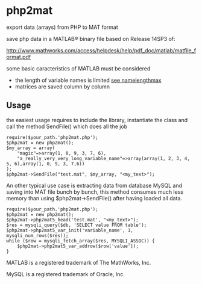 # php2mat
export data (arrays) from PHP to MAT format

save php data in a MATLAB® binary file
based on Release 14SP3 of:

http://www.mathworks.com/access/helpdesk/help/pdf_doc/matlab/matfile_format.pdf

some basic caracteristics of MATLAB must be considered
* the length of variable names is limited [see namelengthmax](http://www.mathworks.com/access/helpdesk/help/techdoc/ref/namelengthmax.html)
* matrices are saved column by column



## Usage
the easiest usage requires to include the library, instantiate the class and call the method SendFile() which does all the job

```
require($your_path.'php2mat.php');
$php2mat = new php2mat();
$my_array = array(
    "magic"=>array(1, 0, 9, 3, 7, 6),
    "a_really_very_very_long_variable_name"=>array(array(1, 2, 3, 4, 5, 6),array(1, 0, 9, 3, 7,6))
);
$php2mat->SendFile("test.mat", $my_array, "<my_text>");
```

An other typical use case is
extracting data from database MySQL and saving
into MAT file bunch by bunch, this method 
consumes much less memory than using 
$php2mat->SendFile() after having loaded all data.

```
require($your_path.'php2mat.php');
$php2mat = new php2mat();
$php2mat->php2mat5_head('test.mat', "<my_text>");
$res = mysqli_query($db, 'SELECT value FROM table');
$php2mat->php2mat5_var_init('variable_name', 1, mysqli_num_rows($res));
while ($row = mysqli_fetch_array($res, MYSQLI_ASSOC)) {
    $php2mat->php2mat5_var_addrow($row['value']);
}
```

MATLAB is a registered trademark of The MathWorks, Inc.

MySQL is a registered trademark of Oracle, Inc.
